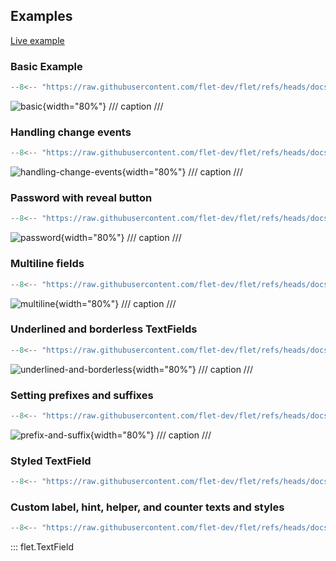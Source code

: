 ## Examples

[Live example](https://flet-controls-gallery.fly.dev/input/textfield)

### Basic Example

```python
--8<-- "https://raw.githubusercontent.com/flet-dev/flet/refs/heads/docs/fix-links/sdk/python/examples/controls/text-field/basic.py"
```

![basic](https://raw.githubusercontent.com/flet-dev/flet/docs/fix-links/sdk/python/examples/controls/text-field/media/basic.gif){width="80%"}
/// caption
///

### Handling change events

```python
--8<-- "https://raw.githubusercontent.com/flet-dev/flet/refs/heads/docs/fix-links/sdk/python/examples/controls/text-field/handling-change-events.py"
```

![handling-change-events](https://raw.githubusercontent.com/flet-dev/flet/docs/fix-links/sdk/python/examples/controls/text-field/media/handling-change-events.gif){width="80%"}
/// caption
///

### Password with reveal button

```python
--8<-- "https://raw.githubusercontent.com/flet-dev/flet/refs/heads/docs/fix-links/sdk/python/examples/controls/text-field/password.py"
```

![password](https://raw.githubusercontent.com/flet-dev/flet/docs/fix-links/sdk/python/examples/controls/text-field/media/password.gif){width="80%"}
/// caption
///

### Multiline fields

```python
--8<-- "https://raw.githubusercontent.com/flet-dev/flet/refs/heads/docs/fix-links/sdk/python/examples/controls/text-field/multiline.py"
```

![multiline](https://raw.githubusercontent.com/flet-dev/flet/docs/fix-links/sdk/python/examples/controls/text-field/media/multiline.gif){width="80%"}
/// caption
///

### Underlined and borderless TextFields

```python
--8<-- "https://raw.githubusercontent.com/flet-dev/flet/refs/heads/docs/fix-links/sdk/python/examples/controls/text-field/underlined-and-borderless.py"
```

![underlined-and-borderless](https://raw.githubusercontent.com/flet-dev/flet/docs/fix-links/sdk/python/examples/controls/text-field/media/underlined-and-borderless.gif){width="80%"}
/// caption
///

### Setting prefixes and suffixes

```python
--8<-- "https://raw.githubusercontent.com/flet-dev/flet/refs/heads/docs/fix-links/sdk/python/examples/controls/text-field/prefix-and-suffix.py"
```

![prefix-and-suffix](https://raw.githubusercontent.com/flet-dev/flet/docs/fix-links/sdk/python/examples/controls/text-field/media/prefix-and-suffix.gif){width="80%"}
/// caption
///

### Styled TextField

```python
--8<-- "https://raw.githubusercontent.com/flet-dev/flet/refs/heads/docs/fix-links/sdk/python/examples/controls/text-field/styled.py"
```

### Custom label, hint, helper, and counter texts and styles

```python
--8<-- "https://raw.githubusercontent.com/flet-dev/flet/refs/heads/docs/fix-links/sdk/python/examples/controls/text-field/label-hint-helper-counter.py"
```

::: flet.TextField
